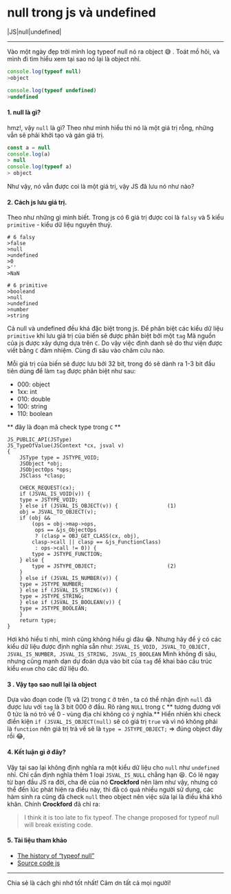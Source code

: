 # null trong js và undefined

|JS|null|undefined|

----------

Vào một ngày đẹp trời mình log typeof null nó ra object &#128517; . Toát mồ hôi, và mình đi tìm hiểu xem tại sao nó lại là object nhỉ.

``` js
console.log(typeof null)
>object

console.log(typeof undefined)
>undefined
```
#### 1. null là gì?
hmz!,  vậy ```null``` là gì? Theo như mình hiểu thì nó là  một giá trị rỗng, những vẫn sẽ phải khởi tạo và gán giá trị.
``` js
const a = null
console.log(a)
> null
console.log(typeof a)
> object
```
Như vậy, nó vẫn được coi là một giá trị, vậy JS đã lưu nó như nào?
#### 2. Cách js lưu giá trị.
Theo như những gì mình biết. Trong js có 6 giá trị được coi là ```falsy``` và 5 kiểu  ```primitive``` - kiểu dữ liệu nguyên thuỷ.
```
# 6 falsy
>false
>null
>undefined
>0
>''
>NaN

# 6 primitive
>booleand
>null
>undefined
>number
>string
```
Cả null và undefined đều khá đặc biệt trong js. Để phân biệt các kiểu dữ liệu ```primitive``` khi lưu giá trị của biến sẽ được phân biệt bởi một ``tag``
Mã nguồn của js được xây dựng dựa trên ```C```. Do vậy việc định danh sẽ do thư viện được viết bằng ```C``` đảm nhiệm. Cùng đi sâu vào châm cứu nào.

Mỗi giá trị của biến sẽ được lưu bởi  32 bit, trong đó sẽ dành ra 1-3 bit đầu tiên dùng để làm ```tag``` được phân biệt như sau:
* 000: object
* 1xx: int
* 010: double
* 100: string
* 110: boolean

**  đây là đoạn mã check type trong ```C``` **
```
JS_PUBLIC_API(JSType)
JS_TypeOfValue(JSContext *cx, jsval v)
{
    JSType type = JSTYPE_VOID;
    JSObject *obj;
    JSObjectOps *ops;
    JSClass *clasp;

    CHECK_REQUEST(cx);
    if (JSVAL_IS_VOID(v)) {
	type = JSTYPE_VOID;
    } else if (JSVAL_IS_OBJECT(v)) {                (1)
	obj = JSVAL_TO_OBJECT(v);
	if (obj &&
	    (ops = obj->map->ops,
	     ops == &js_ObjectOps
	     ? (clasp = OBJ_GET_CLASS(cx, obj),
		clasp->call || clasp == &js_FunctionClass)
	     : ops->call != 0)) {
	    type = JSTYPE_FUNCTION;
	} else {
	    type = JSTYPE_OBJECT;                       (2)
	}
    } else if (JSVAL_IS_NUMBER(v)) {
	type = JSTYPE_NUMBER;
    } else if (JSVAL_IS_STRING(v)) {
	type = JSTYPE_STRING;
    } else if (JSVAL_IS_BOOLEAN(v)) {
	type = JSTYPE_BOOLEAN;
    }
    return type;
}
```
Hơi khó hiểu tí nhỉ, mình cũng không hiểu gì đâu &#128514;. Nhưng hãy để ý  có các kiểu dữ liệu được định nghĩa sẵn như: ```JSVAL_IS_VOID, JSVAL_TO_OBJECT, JSVAL_IS_NUMBER, JSVAL_IS_STRING, JSVAL_IS_BOOLEAN``` 
Mình không đi sâu, nhưng cũng mạnh dạn dự đoán dựa vào bit của ```tag``` để khai báo cấu trúc kiểu ```enum``` cho các dữ liệu đó.

####  3 . Vậy tạo sao null lại là object
Dựa vào đoạn code (1) và (2) trong ```C``` ở trên , ta có thể  nhận định ```null``` đã được lưu với ```tag``` là 3 bit 000 ở đầu. Rõ ràng ```NULL``` trong ```C``` ** tương đương với 0 tức là nó trỏ về 0 - vùng địa chỉ không có ý nghĩa.**
Hiển nhiên khi check điền kiện ```if (JSVAL_IS_OBJECT(null)``` sẽ  có giá trị ```true``` và vì nó không phải là ```function``` nên giá trị trả về sẽ là ```type = JSTYPE_OBJECT;``` => đúng object đây rồi &#128514;,

#### 4. Kết luận gì ở đây?
Vậy tại sao lại không định nghĩa ra một kiểu dữ liệu cho ```null``` như ```undefined``` nhỉ. Chỉ cần định nghĩa thêm 1 loại ```JSVAL_IS_NULL``` chẳng hạn &#128518;.
Có lẽ ngay từ bạn đầu JS ra đời, cha đẻ của nó **Crockford** nên làm như vậy, nhưng có thể đến lúc phát hiện ra điều này, thì đã có quá nhiều người sử dụng, các hàm sinh ra cũng đã check ```null``` theo object nên việc sửa lại là điều khá khó khăn. Chính **Crockford** đã chỉ ra: 
>I think it is too late to fix typeof. The change proposed for typeof null will break existing code.

#### 5. Tài liệu tham khảo
* [The history of “typeof null”](https://2ality.com/2013/10/typeof-null.html)
* [Source code js](https://dxr.mozilla.org/classic/source/js/src/jsapi.c#333)

----------
 Chia sẻ là cách ghi nhớ tốt nhất! Cảm ơn tất cả mọi người!
